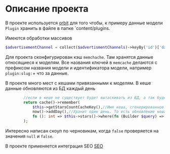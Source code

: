 # Описание проекта

В проекте используется [orbit](https://github.com/ryangjchandler/orbit) для того чтобы, к примеру данные модели `Plugin` хранить в файле в папке `content/plugins.

Имеются обработки массивов
```PHP
$advertisementChannel = collect($advertismentChannels)->keyBy('id')['da7855a9-36a1-44a4-87b9-8e5852ae08d2'] ?? null;
```

Для проекта сконфигурирован кэш ``memchache``. Там хранятся данные относящиеся к моделям. Все названия ключей в ``memcache`` делаются с префиксом названия модели и идентификатора модели, например `plugin:slug:`+ что за данные.

В проекте много мест с кешами привязанными к моделям. В кеше данные обновляются из БД каждый день
```PHP
        //если в кеше не существует будет вытаскивать из БД, а так будет брать из кеша
        return cache()->remember(
            $this->getStarsCountCacheKey(),//Имя кеша, сгенерированное методом
            now()->addDay(),//Хранит один день. То есть обновление кеша происходит каждый день
            fn (): int => $this->stars()->where(fn (Builder $query) => $query->whereNull('is_vpn_ip')->orWhere('is_vpn_ip', false))->count(),
        );
```

Интересно написан скоуп по черновикам, когда `false` проверяется на значения `null` и `false`.

В проекте применяется интеграция SEO [SEO](https://github.com/minefreecode/laravel-seo)




